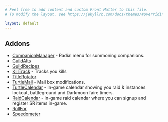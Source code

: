 ```yaml
---
# Feel free to add content and custom Front Matter to this file.
# To modify the layout, see https://jekyllrb.com/docs/themes/#overriding-theme-defaults

layout: default
---
```


## Addons

* <a href="https://github.com/sica42/CompanionManager">CompanionManager</a> - Radial menu for summoning companions.
* <a href="https://github.com/sica42/GuildAlts">GuildAlts</a>
* <a href="https://github.com/sica42/GuildRecipes">GuildRecipes</a>
* <a href="https://github.com/sica42/KillTrack">KillTrack</a> - Tracks you kills
* <a href="https://github.com/sica42/TitleRotator">TitleRotator</a>
* <a href="https://github.com/sica42/TurtleMail">TurtleMail</a> - Mail box modifications.
* <a href="./TurtleCalendar/">TurtleCalendar</a> - In-game calendar showing you raid & instances lockout, battleground and Darkmoon faire timers.
* <a href="https://github.com/sica42/RaidCalendar">RaidCalendar</a> - In-game raid calendar where you can signup and register SR items in-game.
* <a href="https://github.com/sica42/roll-for-vanilla">RollFor</a>
* <a href="https://github.com/sica42/Speedometer">Speedometer</a>


